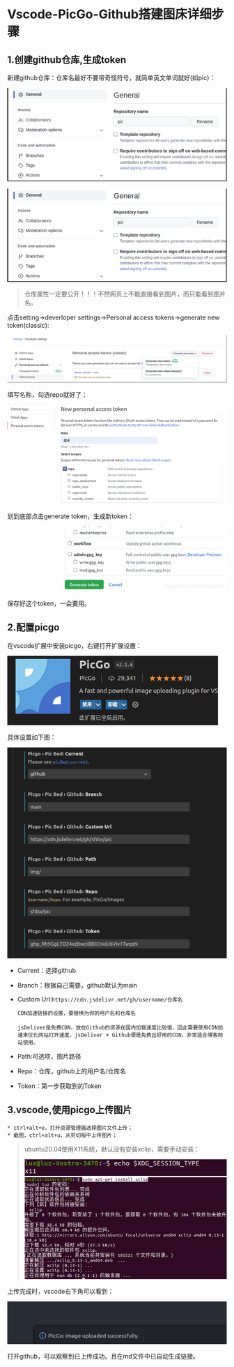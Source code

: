 # Vscode-PicGo-Github搭建图床详细步骤

## 1.创建github仓库,生成token

新建github仓库：仓库名最好不要带奇怪符号，就简单英文单词就好(如pic)：

![20221125145606](.assets/vscode-picgo-github%E6%90%AD%E5%BB%BA%E5%9B%BE%E5%BA%8A/20221125145606.png)

![20221125145606](.assets/vscode-picgo-github%E6%90%AD%E5%BB%BA%E5%9B%BE%E5%BA%8A/20221125145606.png)

>仓库属性一定要公开！！！不然网页上不能直接看到图片，而只能看到图片名。

点击setting->deverloper settings->Personal access tokens->generate new token(classic):

![20221125145820](.assets/vscode-picgo-github搭建图床/20221125145820.png)

填写名称，勾选repo就好了：

![20221125145912](.assets/vscode-picgo-github搭建图床/20221125145912.png)

划到底部点击generate token，生成新token：

![20221125145450](.assets/vscode-picgo-github搭建图床/20221125145450.png)

保存好这个token，一会要用。

## 2.配置picgo

在vscode扩展中安装picgo，右键打开扩展设置：

![20221125150503](.assets/vscode-picgo-github搭建图床/20221125150503.png)

具体设置如下图：

![20221125150617](.assets/vscode-picgo-github搭建图床/20221125150617.png)

* Current：选择github
* Branch：根据自己需要，github默认为main
* Custom Url:`https://cdn.jsdelivr.net/gh/username/仓库名`

      CDN加速链接的设置，要替换为你的用户名和仓库名
      
      jsDeliver是免费CDN，放在Github的资源在国内加载速度比较慢，因此需要使用CDN加速来优化网站打开速度，jsDeliver + Github便是免费且好用的CDN，非常适合博客网站使用。
* Path:可选项，图片路径
* Repo：仓库，github上的用户名/仓库名
* Token：第一步获取到的Token

## 3.vscode,使用picgo上传图片

    * ctrl+alt+e，打开资源管理器选择图片文件上传；
    * 截图，ctrl+alt+u，从剪切板中上传图片；

> ubuntu20.04使用X11系统，默认没有安装xclip，需要手动安装：
> 
>![20221125151621](.assets/vscode-picgo-github搭建图床/20221125151621.png)
>![20221125151449](.assets/vscode-picgo-github搭建图床/20221125151449.png)

上传完成时，vscode右下角可以看到：

![20221125151800](.assets/vscode-picgo-github搭建图床/20221125151800.png)

打开github，可以观察到已上传成功。且在md文件中已自动生成链接。
